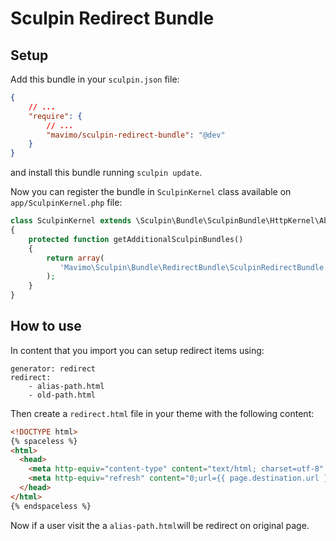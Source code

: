 # Sculpin Redirect Bundle

## Setup

Add this bundle in your ```sculpin.json``` file:

```json
{
    // ...
    "require": {
        // ...
        "mavimo/sculpin-redirect-bundle": "@dev"
    }
}
```

and install this bundle running ```sculpin update```.

Now you can register the bundle in ```SculpinKernel``` class available on ```app/SculpinKernel.php``` file:

```php
class SculpinKernel extends \Sculpin\Bundle\SculpinBundle\HttpKernel\AbstractKernel
{
    protected function getAdditionalSculpinBundles()
    {
        return array(
           'Mavimo\Sculpin\Bundle\RedirectBundle\SculpinRedirectBundle'
        );
    }
}
```

## How to use

In content that you import you can setup redirect items using:

```
generator: redirect
redirect:
    - alias-path.html
    - old-path.html
```

Then create a ```redirect.html``` file in your theme with the following content:

```html
<!DOCTYPE html>
{% spaceless %}
<html>
  <head>
    <meta http-equiv="content-type" content="text/html; charset=utf-8" />
    <meta http-equiv="refresh" content="0;url={{ page.destination.url }}" />
  </head>
</html>
{% endspaceless %}
```

Now if a user visit the a ```alias-path.html```will be redirect on original page.
